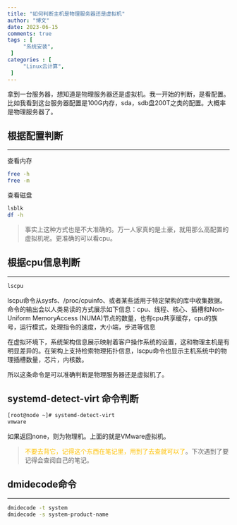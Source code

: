 ```yaml
---
title: "如何判断主机是物理服务器还是虚拟机"                         
author: "博文"   
date: 2023-06-15        
comments: true  
tags : [                                    
     "系统安装",
 ]
categories : [                              
     "Linux云计算",
 ]
---
```

拿到一台服务器，想知道是物理服务器还是虚拟机。我一开始的判断，是看配置。比如我看到这台服务器配置是100G内存，sda，sdb盘200T之类的配置。大概率是物理服务器了。
## 根据配置判断
---
查看内存
```bash
free -h
free -m
```
查看磁盘
```bash
lsblk
df -h
```

>事实上这种方式也是不大准确的。万一人家真的是土豪，就用那么高配置的虚拟机呢。更准确的可以看cpu。
## 根据cpu信息判断
---
```bash
lscpu
```
lscpu命令从sysfs、/proc/cpuinfo、或者某些适用于特定架构的库中收集数据。命令的输出会以人类易读的方式展示如下信息：cpu、线程、核心、插槽和Non-Uniform MemoryAccess (NUMA)节点的数量，也有cpu共享缓存，cpu的族号，运行模式，处理指令的速度，大小端，步进等信息

在虚拟环境下，系统架构信息展示映射着客户操作系统的设置，这和物理主机是有明显差异的。在架构上支持检索物理拓扑信息，lscpu命令也显示主机系统中的物理插槽数量，芯片，内核数。

所以这条命令是可以准确判断是物理服务器还是虚拟机了。

##  systemd-detect-virt 命令判断
```bash
[root@node ~]# systemd-detect-virt
vmware

```
如果返回none，则为物理机。上面的就是VMware虚拟机。
> <font color="#ffc000">不要去背它，记得这个东西在笔记里，用到了去查就可以了</font>。下次遇到了要记得会查阅自己的笔记。

## dmidecode命令
---
```bash
dmidecode -t system
dmidecode -s system-product-name
```

